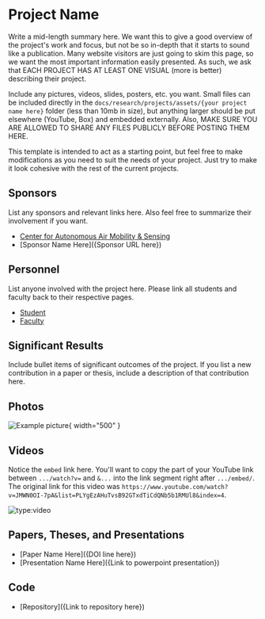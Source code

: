 # Project Name

Write a mid-length summary here. We want this to give a good overview of the project's work and focus, but not be so in-depth that it starts to sound like a publication. Many website visitors are just going to skim this page, so we want the most important information easily presented. As such, we ask that EACH PROJECT HAS AT LEAST ONE VISUAL (more is better) describing their project.

Include any pictures, videos, slides, posters, etc. you want. Small files can be included directly in the `docs/research/projects/assets/{your project name here}` folder (less than 10mb in size), but anything larger should be put elsewhere (YouTube, Box) and embedded externally. Also, MAKE SURE YOU ARE ALLOWED TO SHARE ANY FILES PUBLICLY BEFORE POSTING THEM HERE.

This template is intended to act as a starting point, but feel free to make modifications as you need to suit the needs of your project. Just try to make it look cohesive with the rest of the current projects.

## Sponsors

List any sponsors and relevant links here. Also feel free to summarize their involvement if you want.

- [Center for Autonomous Air Mobility & Sensing](https://caams.center/)
- [Sponsor Name Here]({Sponsor URL here})

## Personnel

List anyone involved with the project here. Please link all students and faculty back to their respective pages.

- [Student](../../directory/students/template.md)
- [Faculty](../../directory/faculty.md)

## Significant Results

Include bullet items of significant outcomes of the project. If you list a new contribution in a paper or thesis, include a description of that contribution here.

## Photos

![Example picture](https://dummyimage.com/600x400/eee/aaa){ width="500" }

## Videos

Notice the `embed` link here. You'll want to copy the part of your YouTube link between `.../watch?v=` and `&...` into the link segment right after `.../embed/`. The original link for this video was `https://www.youtube.com/watch?v=JMWN0OI-7pA&list=PLYgEzAHuTvsB92GTxdTiCdQNb5b1RMUl8&index=4`.

![type:video](https://www.youtube.com/embed/JMWN0OI-7pA)

## Papers, Theses, and Presentations

- [Paper Name Here]({DOI line here})
- [Presentation Name Here]({Link to powerpoint presentation})

## Code

- [Repository]({Link to repository here})

